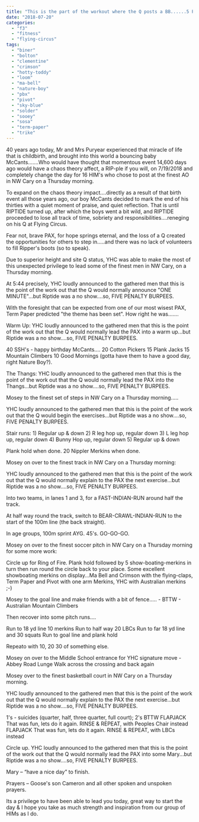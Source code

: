 ```yaml
---
title: "This is the part of the workout where the Q posts a BB......5 PENALTY BURPEES"
date: "2018-07-20"
categories: 
  - "f3"
  - "fitness"
  - "flying-circus"
tags: 
  - "biner"
  - "bolton"
  - "clementine"
  - "crimson"
  - "hotty-toddy"
  - "loom"
  - "ma-bell"
  - "nature-boy"
  - "pbx"
  - "pivot"
  - "sky-blue"
  - "solder"
  - "sooey"
  - "sosa"
  - "term-paper"
  - "trike"
---
```


40 years ago today, Mr and Mrs Puryear experienced that miracle of life that is childbirth, and brought into this world a bouncing baby McCants...….Who would have thought that momentous event 14,600 days ago would have a chaos theory affect, a RIP-ple if you will, on 7/19/2018 and completely change the day for 16 HIM's who chose to post at the finest AO in NW Cary on a Thursday morning.

To expand on the chaos theory impact....directly as a result of that birth event all those years ago, our boy McCants decided to mark the end of his thirties with a quiet moment of praise, and quiet reflection. That is until RIPTIDE turned up, after which the boys went a bit wild, and RIPTIDE proceeded to lose all track of time, sobriety and responsibilities....reneging on his Q at Flying Circus.

Fear not, brave PAX, for hope springs eternal, and the loss of a Q created the opportunities for others to step in.....and there was no lack of volunteers to fill Ripper's boots (so to speak).

Due to superior height and site Q status, YHC was able to make the most of this unexpected privilege to lead some of the finest men in NW Cary, on a Thursday morning.

At 5:44 precisely, YHC loudly announced to the gathered men that this is the point of the work out that the Q would normally announce "ONE MINUTE"...but Riptide was a no show....so, FIVE PENALTY BURPEES.

With the foresight that can be expected from one of our most wisest PAX, Term Paper predicted "the theme has been set". How right he was...….

Warm Up: YHC loudly announced to the gathered men that this is the point of the work out that the Q would normally lead the PAX into a warm up...but Riptide was a no show....so, FIVE PENALTY BURPEES.

40 SSH's - happy birthday McCants.... 20 Cotton Pickers 15 Plank Jacks 15 Mountain Climbers 10 Good Mornings (gotta have them to have a good day, right Nature Boy?).

The Thangs: YHC loudly announced to the gathered men that this is the point of the work out that the Q would normally lead the PAX into the Thangs...but Riptide was a no show....so, FIVE PENALTY BURPEES.

Mosey to the finest set of steps in NW Cary on a Thursday morning.....

YHC loudly announced to the gathered men that this is the point of the work out that the Q would begin the exercises...but Riptide was a no show....so, FIVE PENALTY BURPEES.

Stair runs: 1) Regular up & down 2) R leg hop up, regular down 3) L leg hop up, regular down 4) Bunny Hop up, regular down 5) Regular up & down

Plank hold when done. 20 Nippler Merkins when done.

Mosey on over to the finest track in NW Cary on a Thursday morning:

YHC loudly announced to the gathered men that this is the point of the work out that the Q would normally explain to the PAX the next exercise...but Riptide was a no show....so, FIVE PENALTY BURPEES.

Into two teams, in lanes 1 and 3, for a FAST-INDIAN-RUN around half the track.

At half way round the track, switch to BEAR-CRAWL-INDIAN-RUN to the start of the 100m line (the back straight).

In age groups, 100m sprint AYG. 45's. GO-GO-GO.

Mosey on over to the finest soccer pitch in NW Cary on a Thursday morning for some more work:

Circle up for Ring of Fire. Plank hold followed by 5 show-boating-merkins in turn then run round the circle back to your place. Some excellent showboating merkins on display...Ma Bell and Crimson with the flying-claps, Term Paper and Pivot with one arm Merkins, YHC with Australian merkins ;-)

Mosey to the goal line and make friends with a bit of fence..... - BTTW - Australian Mountain Climbers

Then recover into some pitch runs....

Run to 18 yd line 10 merkins Run to half way 20 LBCs Run to far 18 yd line and 30 squats Run to goal line and plank hold

Repeato with 10, 20 30 of something else.

Mosey on over to the Middle School entrance for YHC signature move - Abbey Road Lunge Walk across the crossing and back again

Mosey over to the finest basketball court in NW Cary on a Thursday morning.

YHC loudly announced to the gathered men that this is the point of the work out that the Q would normally explain to the PAX the next exercise...but Riptide was a no show....so, FIVE PENALTY BURPEES.

1's - suicides (quarter, half, three quarter, full court); 2's BTTW FLAPJACK That was fun, lets do it again. RINSE & REPEAT, with Peoples Chair instead FLAPJACK That was fun, lets do it again. RINSE & REPEAT, with LBCs instead

Circle up. YHC loudly announced to the gathered men that this is the point of the work out that the Q would normally lead the PAX into some Mary...but Riptide was a no show....so, FIVE PENALTY BURPEES.

Mary – “have a nice day” to finish.

Prayers – Goose's son Cameron and all other spoken and unspoken prayers.

Its a privilege to have been able to lead you today, great way to start the day & I hope you take as much strength and inspiration from our group of HIMs as I do.
